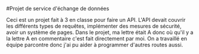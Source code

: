 #Projet de service d'échange de données

Ceci est un projet fait à 3 en classe pour faire un API. L'API devait couvrir les différents types de requêtes, implémenter des mesures de sécurité, avoir un système de pages.
Dans le projet, ma lettre était A donc où qu'il y a la lettre A en commentaire c'est fait directement par moi. On a travaillé en équipe parcontre donc j'ai pu aider à programmer d'autres routes aussi.
